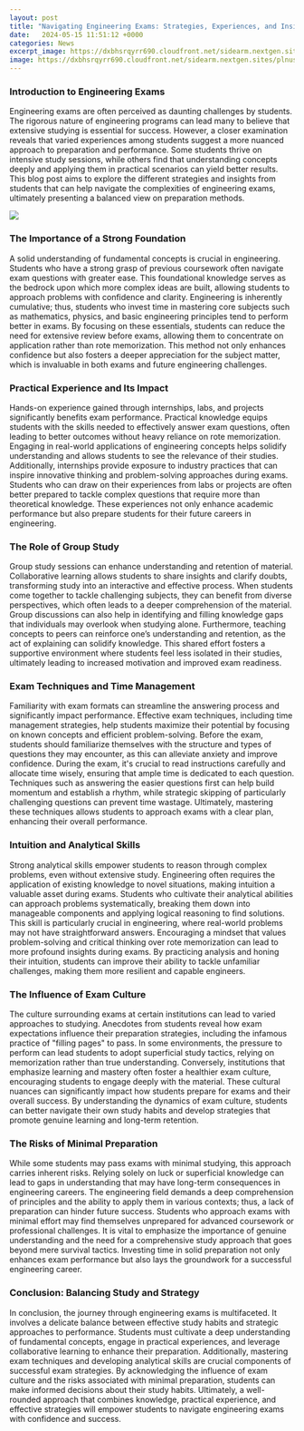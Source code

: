 ```yaml
---
layout: post
title: "Navigating Engineering Exams: Strategies, Experiences, and Insights"
date:   2024-05-15 11:51:12 +0000
categories: News
excerpt_image: https://dxbhsrqyrr690.cloudfront.net/sidearm.nextgen.sites/plnusealions.com/images/responsive_2023/default_image.png
image: https://dxbhsrqyrr690.cloudfront.net/sidearm.nextgen.sites/plnusealions.com/images/responsive_2023/default_image.png
---
```


### Introduction to Engineering Exams
Engineering exams are often perceived as daunting challenges by students. The rigorous nature of engineering programs can lead many to believe that extensive studying is essential for success. However, a closer examination reveals that varied experiences among students suggest a more nuanced approach to preparation and performance. Some students thrive on intensive study sessions, while others find that understanding concepts deeply and applying them in practical scenarios can yield better results. This blog post aims to explore the different strategies and insights from students that can help navigate the complexities of engineering exams, ultimately presenting a balanced view on preparation methods.

![](https://dxbhsrqyrr690.cloudfront.net/sidearm.nextgen.sites/plnusealions.com/images/responsive_2023/default_image.png)
### The Importance of a Strong Foundation
A solid understanding of fundamental concepts is crucial in engineering. Students who have a strong grasp of previous coursework often navigate exam questions with greater ease. This foundational knowledge serves as the bedrock upon which more complex ideas are built, allowing students to approach problems with confidence and clarity. Engineering is inherently cumulative; thus, students who invest time in mastering core subjects such as mathematics, physics, and basic engineering principles tend to perform better in exams. By focusing on these essentials, students can reduce the need for extensive review before exams, allowing them to concentrate on application rather than rote memorization. This method not only enhances confidence but also fosters a deeper appreciation for the subject matter, which is invaluable in both exams and future engineering challenges.
### Practical Experience and Its Impact
Hands-on experience gained through internships, labs, and projects significantly benefits exam performance. Practical knowledge equips students with the skills needed to effectively answer exam questions, often leading to better outcomes without heavy reliance on rote memorization. Engaging in real-world applications of engineering concepts helps solidify understanding and allows students to see the relevance of their studies. Additionally, internships provide exposure to industry practices that can inspire innovative thinking and problem-solving approaches during exams. Students who can draw on their experiences from labs or projects are often better prepared to tackle complex questions that require more than theoretical knowledge. These experiences not only enhance academic performance but also prepare students for their future careers in engineering.
### The Role of Group Study
Group study sessions can enhance understanding and retention of material. Collaborative learning allows students to share insights and clarify doubts, transforming study into an interactive and effective process. When students come together to tackle challenging subjects, they can benefit from diverse perspectives, which often leads to a deeper comprehension of the material. Group discussions can also help in identifying and filling knowledge gaps that individuals may overlook when studying alone. Furthermore, teaching concepts to peers can reinforce one’s understanding and retention, as the act of explaining can solidify knowledge. This shared effort fosters a supportive environment where students feel less isolated in their studies, ultimately leading to increased motivation and improved exam readiness.
### Exam Techniques and Time Management
Familiarity with exam formats can streamline the answering process and significantly impact performance. Effective exam techniques, including time management strategies, help students maximize their potential by focusing on known concepts and efficient problem-solving. Before the exam, students should familiarize themselves with the structure and types of questions they may encounter, as this can alleviate anxiety and improve confidence. During the exam, it's crucial to read instructions carefully and allocate time wisely, ensuring that ample time is dedicated to each question. Techniques such as answering the easier questions first can help build momentum and establish a rhythm, while strategic skipping of particularly challenging questions can prevent time wastage. Ultimately, mastering these techniques allows students to approach exams with a clear plan, enhancing their overall performance.
### Intuition and Analytical Skills
Strong analytical skills empower students to reason through complex problems, even without extensive study. Engineering often requires the application of existing knowledge to novel situations, making intuition a valuable asset during exams. Students who cultivate their analytical abilities can approach problems systematically, breaking them down into manageable components and applying logical reasoning to find solutions. This skill is particularly crucial in engineering, where real-world problems may not have straightforward answers. Encouraging a mindset that values problem-solving and critical thinking over rote memorization can lead to more profound insights during exams. By practicing analysis and honing their intuition, students can improve their ability to tackle unfamiliar challenges, making them more resilient and capable engineers.
### The Influence of Exam Culture
The culture surrounding exams at certain institutions can lead to varied approaches to studying. Anecdotes from students reveal how exam expectations influence their preparation strategies, including the infamous practice of "filling pages" to pass. In some environments, the pressure to perform can lead students to adopt superficial study tactics, relying on memorization rather than true understanding. Conversely, institutions that emphasize learning and mastery often foster a healthier exam culture, encouraging students to engage deeply with the material. These cultural nuances can significantly impact how students prepare for exams and their overall success. By understanding the dynamics of exam culture, students can better navigate their own study habits and develop strategies that promote genuine learning and long-term retention.
### The Risks of Minimal Preparation
While some students may pass exams with minimal studying, this approach carries inherent risks. Relying solely on luck or superficial knowledge can lead to gaps in understanding that may have long-term consequences in engineering careers. The engineering field demands a deep comprehension of principles and the ability to apply them in various contexts; thus, a lack of preparation can hinder future success. Students who approach exams with minimal effort may find themselves unprepared for advanced coursework or professional challenges. It is vital to emphasize the importance of genuine understanding and the need for a comprehensive study approach that goes beyond mere survival tactics. Investing time in solid preparation not only enhances exam performance but also lays the groundwork for a successful engineering career.
### Conclusion: Balancing Study and Strategy
In conclusion, the journey through engineering exams is multifaceted. It involves a delicate balance between effective study habits and strategic approaches to performance. Students must cultivate a deep understanding of fundamental concepts, engage in practical experiences, and leverage collaborative learning to enhance their preparation. Additionally, mastering exam techniques and developing analytical skills are crucial components of successful exam strategies. By acknowledging the influence of exam culture and the risks associated with minimal preparation, students can make informed decisions about their study habits. Ultimately, a well-rounded approach that combines knowledge, practical experience, and effective strategies will empower students to navigate engineering exams with confidence and success.